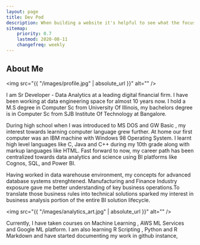 ```yaml
---
layout: page
title: Dev Pod
description: When building a website it's helpful to see what the focus of your site is. This page is an example of how to show a website's focus.
sitemap:
    priority: 0.7
    lastmod: 2020-08-11
    changefreq: weekly
---
```

## About Me

<span class="image left"><img src="{{ "/images/profile.jpg" | absolute_url }}" alt="" /></span>

I am Sr Developer - Data Analytics at a leading digital financial firm. I have been working at data engineering space for almost 10 years now. I hold a M.S degree in Computer Sc from University Of Illinois, my bachelors degree is  in Computer Sc from SJB Institute Of Technology at Bangalore.

During high school when I was introduced to MS DOS and GW Basic , my interest towards learning computer language grew further. At home our first computer was an IBM machine with Windows 98 Operating System. I learnt high level languages like C, Java and C++ during my 10th grade along with markup languages like HTML. Fast forward to now, my career path has been centralized towards data analytics and science using BI platforms like Cognos, SQL, and Power BI. 


  <p>
  Having worked in data warehouse environment, my concepts for advanced database systems strenghtened. Manufacturing and Finance Industry exposure gave me better understanding of key business operations.To translate those business rules into technical solutions sparked my interest in business analysis portion of the entire BI solution lifecycle.
  </p>


<span class="image left"><img src="{{ "/images/analytics_art.jpg" | absolute_url }}" alt="" /></span>

Currently, I have taken courses on Machine Learning , AWS ML Services and Google ML platform. I am also learning R Scripting , Python and R Markdown and have started documenting my work in github instance, 

